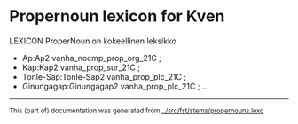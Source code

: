 # Propernoun lexicon for Kven


 LEXICON ProperNoun  on kokeellinen leksikko

 * Ap:Ap2 vanha_nocmp_prop_org_21C ; 
 * Kap:Kap2 vanha_prop_sur_21C ; 
 * Tonle-Sap:Tonle-Sap2 vanha_prop_plc_21C ; 
 * Ginungagap:Ginungagap2 vanha_prop_plc_21C ; 
...




* * *
<small>This (part of) documentation was generated from [../src/fst/stems/propernouns.lexc](http://github.com/giellalt/lang-fkv/blob/main/../src/fst/stems/propernouns.lexc)</small>